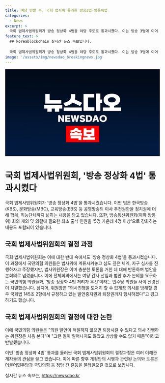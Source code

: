 ```yaml
---
title: 여당 반발 속, 국회 법사위 통과한 방송3법·방통위법
categories:
  - News
excerpt: >
  국회 법제사법위원회가 방송 정상화 4법을 야당 주도로 통과시켰다. 이는 방송 3법에 이어 공영방송의 이사 추천권한을 정치권에 더해 학계·직능단체까지 넓히는 내용을 담고 있으며, 방통위 회의 개의·의결에 필요한 최소 출석 인원을 강화하는 내용도 포함돼 있다. 전체회의에서는 이를 둘러싼 여·야 간의 신경전이 치열했고, 위원장은 발언중지나 퇴장권을 행사할 것이라는 경고도 내렸다.
feature_text: >
  ## koreablockchain 실시간 뉴스 속보입니다.

  국회 법제사법위원회가 방송 정상화 4법을 야당 주도로 통과시켰다. 이는 방송 3법에 이어 공영방송의 이사 추천권한을 정치권에 더해 학계·직능단체까지 넓히는 내용을 담고 있으며, 방통위 회의 개의·의결에 필요한 최소 출석 인원을 강화하는 내용도 포함돼 있다. 전체회의에서는 이를 둘러싼 여·야 간의 신경전이 치열했고, 위원장은 발언중지나 퇴장권을 행사할 것이라는 경고도 내렸다.
image: '/assets/img/newsdao_breakingnews.jpg'
---
```


<p><img src="/assets/img/newsdao_breakingnews.jpg" alt="koreablockchain 속보" /></p>

<h1>국회 법제사법위원회, '방송 정상화 4법' 통과시켰다</h1>

<p>국회 법제사법위원회가 '방송 정상화 4법'을 통과시켰습니다. 이번 법은 한국방송(KBS), 문화방송(MBC), 교육방송(EBS) 등 공영방송의 이사 추천권한을 정치권에 더해 학계, 직능단체까지 넓히는 내용을 담고 있습니다. 또한, 방송통신위원회(이하 방통위) 회의 개의 및 의결에 필요한 최소 출석 인원을 '5명 가운데 4명 이상'으로 강화하는 내용도 포함되어 있습니다.</p>

<h2>국회 법제사법위원회의 결정 과정</h2>

<p>국회 법제사법위원회는 이에 대한 반대 속에서도 '방송 정상화 4법'을 통과시켰습니다. 이 과정에서 국민의힘 의원들은 법사위에 계류시켜놓고 심도 깊은 체계, 자구 심사를 진행하자고 주장했지만, 법사위원장은 이미 충분한 토론을 거친 데 대해 반론하며 법안을 본회의로 넘겼습니다. 이에 전체회의에서는 여당 간사 선임과 법안 추가 논의를 요구하는 국민의힘 의원들과, '방송 정상화 4법 처리가 우선'이라는 민주당 의원들 사이 신경전이 치열했습니다. 심지어, 위원장은 "의사진행을 도저히 할 수 없게끔 의사를 방해할 경우 국회법 145조 2항에서 규정하고 있는 발언중지권과 퇴장권까지 행사하겠다"고 경고하기도 했습니다.</p>

<h2>국회 법제사법위원회의 결정에 대한 논란</h2>

<p>이에 국민의힘 의원들은 "의원 발언이 적절하지 않으면 퇴장시킬 수 있다고 의사 진행하는 위원장은 처음 본다"며 "그런 일이 일어나지도 않았고 상상할 수도 없기 때문"이라고 반발했습니다.</p>

<p>이번 '방송 정상화 4법' 통과를 둘러싼 국회 법제사법위원회의 결정과정은 여러 이해관계자들의 관심을 끌고 있습니다. 이에 따른 향후 개정안의 시행과 관련된 논의와 토론은 더불어민주당과 국민의힘 등 정당 간 갈등을 불러일으킬 것으로 보입니다.</p>
실시간 뉴스 속보는, <a href="https://newsdao.kr" rel="dofollow">https://newsdao.kr</a>


